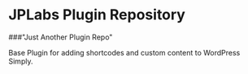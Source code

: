 # JPLabs Plugin Repository

###"Just Another Plugin Repo" 

Base Plugin for adding shortcodes and custom content to WordPress Simply.

